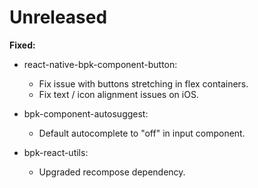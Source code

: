 # Unreleased

**Fixed:**

- react-native-bpk-component-button:
  - Fix issue with buttons stretching in flex containers.
  - Fix text / icon alignment issues on iOS.

- bpk-component-autosuggest:
  - Default autocomplete to "off" in input component.

- bpk-react-utils:
  - Upgraded recompose dependency.
